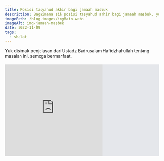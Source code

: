 ```yaml
---
title: Posisi tasyahud akhir bagi jamaah masbuk
description: Bagaimana sih posisi tasyahud akhir bagi jamaah masbuk. yuk di intip.
imagePath: /blog-images/imgMain.webp
imageAlt: img-jamaah-masbuk
date: 2022-11-09
tags:
  - shalat
---
```


<div style="margin-bottom: 20px">Yuk disimak penjelasan dari Ustadz Badrusalam Hafidzhahullah tentang masalah ini. semoga bermanfaat.</div>

<div style="background: rgb(229, 231, 235); height: 300px; width: 100%;">
<iframe class="w-full shadow-md" width="320" height="300" src="https://www.youtube.com/embed/uj8j4kJWTxo" title="Sahabat Safdah Bertanya: Posisi Duduk Tahiyat Bagi Jamaah Yang Masbuk - Ustadz Badru Salam, Lc" frameborder="0" allow="accelerometer; autoplay; clipboard-write; encrypted-media; gyroscope; picture-in-picture" allowfullscreen></iframe>
</div>
